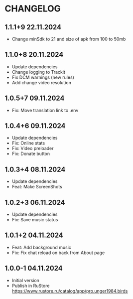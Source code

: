 # CHANGELOG

## 1.1.1+9 22.11.2024

* Change minSdk to 21 and size of apk from 100 to 50mb

## 1.1.0+8 20.11.2024

* Update dependencies
* Change logging to Trackit
* Fix DCM warnings (new rules)
* Add change video resolution

## 1.0.5+7 09.11.2024

* Fix: Move translation link to .env

## 1.0.4+6 09.11.2024

* Update dependencies
* Fix: Online stats
* Fix: Video preloader
* Fix: Donate button

## 1.0.3+4 08.11.2024

* Update dependencies
* Feat: Make ScreenShots

## 1.0.2+3 06.11.2024

* Update dependencies
* Fix: Save music status

## 1.0.1+2 04.11.2024

* Feat: Add background music
* Fix: Fix chat reload on back from About page

## 1.0.0-1 04.11.2024

* Initial version
* Publish in RuStore https://www.rustore.ru/catalog/app/pro.unger1984.birds